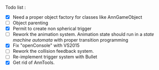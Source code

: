 
Todo list : 

- [x] Need a proper object factory for classes like AnnGameObject
- [ ] Object parenting
- [x] Permit to create non spherical trigger
- [ ] Rework the animation system. Animation state should run in a *state machine automata* with proper transition programming 
- [x] Fix "openConsole" with VS2015
- [ ] Rework the collision feedback system. 
- [ ] Re-implement trigger system with Bullet
- [x] Get rid of AnnTools. 
